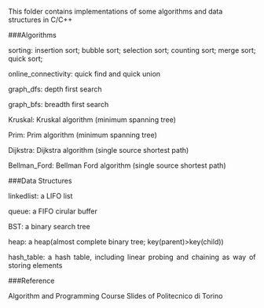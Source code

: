 This folder contains implementations of some algorithms and data structures in C/C++

###Algorithms

<p align='justify'>	
sorting:  insertion sort; bubble sort; selection sort; counting sort; merge sort; quick sort;
</p>
<p align='justify'>
online_connectivity: quick find and quick union
</p>
<p align='justify'>
graph_dfs: depth first search
</p>
<p align='justify'>
graph_bfs: breadth first search
</p>
<p align='justify'>
Kruskal: Kruskal algorithm (minimum spanning tree)
</p>
<p align='justify'>
Prim: Prim algorithm (minimum spanning tree)
</p>
<p align='justify'>
Dijkstra: Dijkstra algorithm (single source shortest path)
</p>
<p align='justify'>
Bellman_Ford: Bellman Ford algorithm (single source shortest path)
</p>

###Data Structures

<p align='justify'>
linkedlist: a LIFO list
</p>
<p align='justify'>
queue: a FIFO cirular buffer
</p>
<p align='justify'>
BST: a binary search tree
</p>
<p align='justify'>
heap: a heap(almost complete binary tree; key(parent)>key(child))
</p>
<p align='justify'>
hash_table: a hash table, including linear probing and chaining as way of storing elements
</p>

###Reference

<p align='justify'>
Algorithm and Programming Course Slides of Politecnico di Torino
</p>



